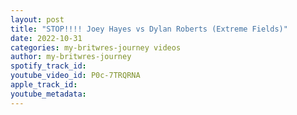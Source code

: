 ```yaml
---
layout: post
title: "STOP!!!! Joey Hayes vs Dylan Roberts (Extreme Fields)"
date: 2022-10-31
categories: my-britwres-journey videos
author: my-britwres-journey
spotify_track_id: 
youtube_video_id: P0c-7TRQRNA
apple_track_id: 
youtube_metadata: 
---
```

